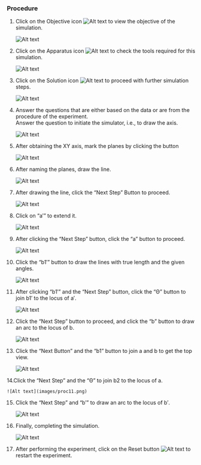 ### Procedure

1. Click on the Objective icon <img src="images/objecticon.png" alt="Alt text"> to view the objective of the simulation.

   ![Alt text](images/objectscreen.png)

2. Click on the Apparatus icon <img src="images/apparatus-icon.png" alt="Alt text"> to check the tools required for this simulation.

   ![Alt text](images/appratus_screen.png)

3. Click on the Solution icon <img src="images/solutions-icon.png" alt="Alt text"> to proceed with further simulation steps.

   ![Alt text](images/solution_screen.png)

4. Answer the questions that are either based on the data or are from the procedure of the experiment.  
   Answer the question to initiate the simulator, i.e., to draw the axis.

   ![Alt text](images/proc1.png)

5. After obtaining the XY axis, mark the planes by clicking the button

   ![Alt text](images/proc2.png)

6. After naming the planes, draw the line.

   ![Alt text](images/proc3.png)

7. After drawing the line, click the “Next Step” Button to proceed.

   ![Alt text](images/proc4.png)

8. Click on “a′” to extend it.

   ![Alt text](images/proc5.png)

9. After clicking the “Next Step” button, click the “a” button to proceed.

   ![Alt text](images/proc6.png)

10. Click the “b1′” button to draw the lines with true length and the given angles.

    ![Alt text](images/proc7.png)

11. After clicking “b1′” and the “Next Step” button, click the “Θ” button to join b1′ to the locus of a′.

    ![Alt text](images/proc8.png)

12. Click the “Next Step” button to proceed, and click the “b” button to draw an arc to the locus of b.

    ![Alt text](images/proc9.png)

13. Click the “Next Button” and the “b1” button to join a and b to get the top view.

    ![Alt text](images/proc10.png)

14.Click the “Next Step” and the “Θ” to join b2 to the locus of a.

    ![Alt text](images/proc11.png)

15. Click the “Next Step” and “b′” to draw an arc to the locus of b′.

    ![Alt text](images/proc12.png)

16. Finally, completing the simulation.

    ![Alt text](images/proc13.png)

17. After performing the experiment, click on the Reset button <img src="images/resetButton-icon.png" alt="Alt text"> to restart the experiment.
